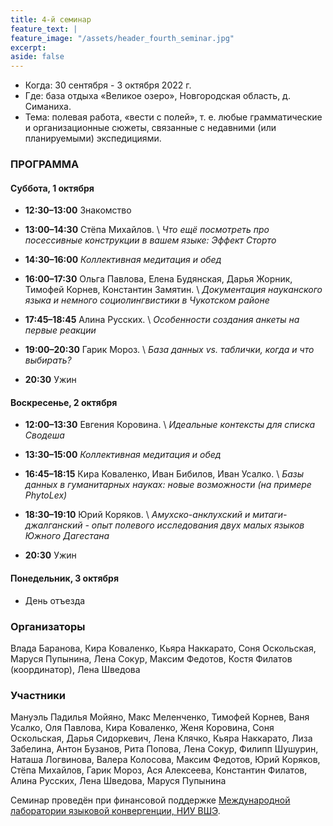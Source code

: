 ```yaml
---
title: 4-й семинар
feature_text: |
feature_image: "/assets/header_fourth_seminar.jpg"
excerpt: 
aside: false
---
```


- Когда: 30 сентября - 3 октября 2022 г.
- Где: база отдыха «Великое озеро», Новгородская область, д. Симаниха.
- Тема: полевая работа, «вести с полей», т. е. любые грамматические и организационные сюжеты, связанные с недавними (или планируемыми) экспедициями. 

### ПРОГРАММА

#### Суббота, 1 октября

- **12:30–13:00** Знакомство
- **13:00–14:30** Стёпа Михайлов. \\
*Что ещё посмотреть про посессивные конструкции в вашем языке: Эффект Сторто*

- **14:30–16:00** *Коллективная медитация и обед*

- **16:00–17:30** Ольга Павлова, Елена Будянская, Дарья Жорник, Тимофей Корнев, Константин Замятин. \\
*Документация науканского языка и немного социолингвистики в Чукотском районе*

- **17:45–18:45** Алина Русских. \\
*Особенности создания анкеты на первые реакции*

- **19:00–20:30** Гарик Мороз. \\
*База данных vs. таблички, когда и что выбирать?*

- **20:30** Ужин

#### Воскресенье, 2 октября

- **12:00–13:30** Евгения Коровина. \\
*Идеальные контексты для списка Сводеша*

- **13:30–15:00** *Коллективная медитация и обед*

- **16:45–18:15** Кира Коваленко, Иван Бибилов, Иван Усалко. \\
*Базы данных в гуманитарных науках: новые возможности (на примере PhytoLex)*

- **18:30–19:10** Юрий Коряков. \\
*Амухско-анклухский и митаги-джалганский - опыт полевого исследования двух малых языков Южного Дагестана*

- **20:30** Ужин

#### Понедельник, 3 октября

- День отъезда

### Организаторы

Влада Баранова, Кира Коваленко, Кьяра Наккарато, Соня Оскольская, Маруся Пупынина, Лена Сокур, Максим Федотов, Костя Филатов (координатор), Лена Шведова

### Участники
Мануэль Падилья Мойяно, Макс Меленченко, Тимофей Корнев, Ваня Усалко, Оля Павлова, Кира Коваленко, Женя Коровина, Соня Оскольская, Дарья Сидоркевич, Лена Клячко, Кьяра Наккарато, Лиза Забелина, Антон Бузанов, Рита Попова, Лена Сокур, Филипп Шушурин, Наташа Логвинова, Валера Колосова, Максим Федотов, Юрий Коряков, Стёпа Михайлов, Гарик Мороз, Ася Алексеева, Константин Филатов, Алина Русских, Лена Шведова, Маруся Пупынина

Семинар проведён при финансовой поддержке [Международной лаборатории языковой конвергенции, НИУ ВШЭ](https://ilcl.hse.ru/).
